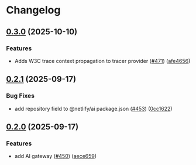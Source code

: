 # Changelog

## [0.3.0](https://github.com/netlify/primitives/compare/ai-v0.2.1...ai-v0.3.0) (2025-10-10)


### Features

* Adds W3C trace context propagation to tracer provider ([#471](https://github.com/netlify/primitives/issues/471)) ([afe4656](https://github.com/netlify/primitives/commit/afe4656df5c3bed13ae8c3357205c07efa27c698))

## [0.2.1](https://github.com/netlify/primitives/compare/ai-v0.2.0...ai-v0.2.1) (2025-09-17)


### Bug Fixes

* add repository field to @netlify/ai package.json ([#453](https://github.com/netlify/primitives/issues/453)) ([0cc1622](https://github.com/netlify/primitives/commit/0cc1622d560d56cb2c991d9daefe5233e99e1c63))

## [0.2.0](https://github.com/netlify/primitives/compare/ai-v0.1.0...ai-v0.2.0) (2025-09-17)


### Features

* add AI gateway ([#450](https://github.com/netlify/primitives/issues/450)) ([aece659](https://github.com/netlify/primitives/commit/aece65980d8a016dffa24fa3e91ef0f0630ef5f8))
